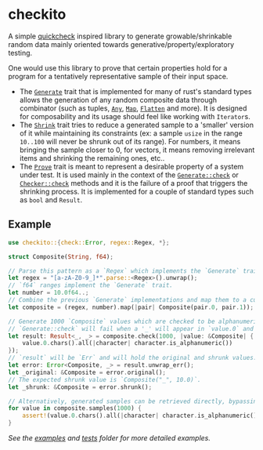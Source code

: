 # checkito

A simple [quickcheck](https://hackage.haskell.org/package/QuickCheck) inspired library to generate growable/shrinkable random data mainly oriented towards generative/property/exploratory testing.

One would use this library to prove that certain properties hold for a program for a tentatively representative sample of their input space.

-   The [`Generate`](src/generate.rs) trait that is implemented for many of rust's standard types allows the generation of any random composite data through combinator (such as tuples, [`Any`](src/any.rs), [`Map`](src/map.rs), [`Flatten`](src/flatten.rs) and more). It is designed for composability and its usage should feel like working with `Iterator`s.
-   The [`Shrink`](src/shrink.rs) trait tries to reduce a generated sample to a 'smaller' version of it while maintaining its constraints (ex: a sample `usize` in the range `10..100` will never be shrunk out of its range). For numbers, it means bringing the sample closer to 0, for vectors, it means removing irrelevant items and shrinking the remaining ones, etc..
-   The [`Prove`](src/prove.rs) trait is meant to represent a desirable property of a system under test. It is used mainly in the context of the [`Generate::check`](src/generate.rs) or [`Checker::check`](src/check.rs) methods and it is the failure of a proof that triggers the shrinking process. It is implemented for a couple of standard types such as `bool` and `Result`.


## Example

```rust
use checkito::{check::Error, regex::Regex, *};

struct Composite(String, f64);

// Parse this pattern as a `Regex` which implements the `Generate` trait.
let regex = "[a-zA-Z0-9_]*".parse::<Regex>().unwrap();
// `f64` ranges implement the `Generate` trait.
let number = 10.0f64..;
// Combine the previous `Generate` implementations and map them to a custom `struct`.
let composite = (regex, number).map(|pair| Composite(pair.0, pair.1));

// Generate 1000 `Composite` values which are checked to be alphanumeric.
// `Generate::check` will fail when a '_' will appear in `value.0` and the shrinking process will begin.
let result: Result<_, _> = composite.check(1000, |value: &Composite| {
    value.0.chars().all(|character| character.is_alphanumeric())
});
// `result` will be `Err` and will hold the original and shrunk values.
let error: Error<Composite, _> = result.unwrap_err();
let _original: &Composite = error.original();
// The expected shrunk value is `Composite("_", 10.0)`.
let _shrunk: &Composite = error.shrunk();

// Alternatively, generated samples can be retrieved directly, bypassing shrinking.
for value in composite.samples(1000) {
    assert!(value.0.chars().all(|character| character.is_alphanumeric()));
}
```

_See the [examples](examples/) and [tests](tests/) folder for more detailed examples._